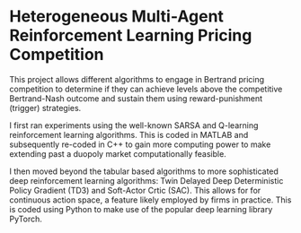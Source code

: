 # Heterogeneous Multi-Agent Reinforcement Learning Pricing Competition

This project allows different algorithms to engage in Bertrand pricing competition to determine if they can achieve levels above the competitive Bertrand-Nash outcome and sustain them using reward-punishment (trigger) strategies.

I first ran experiments using the well-known SARSA and Q-learning reinforcement learning algorithms. This is coded in MATLAB and subsequently re-coded in C++ to gain more computing power to make extending past a duopoly market computationally feasible.

I then moved beyond the tabular based algorithms to more sophisticated deep reinforcement learning algorithms: Twin Delayed Deep Deterministic Policy Gradient (TD3) and Soft-Actor Crtic (SAC). This allows for for continuous action space, a feature likely employed by firms in practice. This is coded using Python to make use of the popular deep learning library PyTorch.
